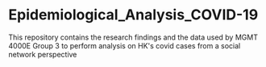 # Epidemiological_Analysis_COVID-19
 This repository contains the research findings and the data used by MGMT 4000E Group 3 to perform analysis on HK's covid cases from a social network perspective
